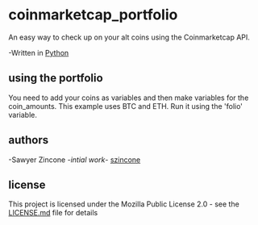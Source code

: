# coinmarketcap_portfolio
An easy way to check up on your alt coins using the Coinmarketcap API.

-Written in [Python](https://www.python.org/)

## using the portfolio
You need to add your coins as variables and then make variables for the coin_amounts. This example uses BTC and ETH. Run it using the 'folio' variable.

## authors
-Sawyer Zincone -_intial work_- [szincone](https://github.com/szincone)

## license
This project is licensed under the Mozilla Public License 2.0 - see the [LICENSE.md](https://github.com/szincone/coinmarketcap_portfolio/blob/717b89f91acac9647acc4e4605c491448cd961ee/LICENSE.md) file for details
